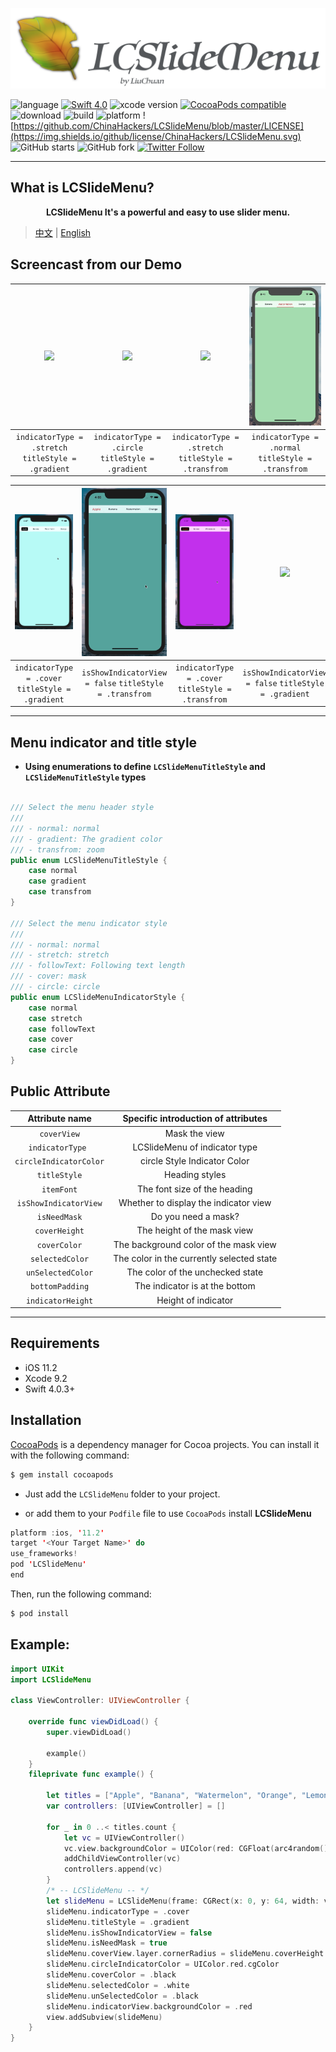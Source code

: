 ![](https://github.com/ChinaHackers/LCSlideMenu/raw/master/Screencast/LCSlideMenu.png)

![language](https://img.shields.io/badge/language-swift-orange.svg)
[![Swift  4.0](https://img.shields.io/badge/swift-4.0+-blue.svg?style=flat)](https://developer.apple.com/swift/)
![xcode version](https://img.shields.io/badge/xcode-9+-brightgreen.svg)
[![CocoaPods compatible](https://img.shields.io/cocoapods/v/LCSlideMenu.svg)](#cocoapods) 
![download](https://img.shields.io/cocoapods/dt/LCSlideMenu.svg)
![build ](https://img.shields.io/appveyor/ci/gruntjs/grunt/master.svg)
![platform](https://img.shields.io/cocoapods/p/LCSlideMenu.svg?style=flat)
![https://github.com/ChinaHackers/LCSlideMenu/blob/master/LICENSE](https://img.shields.io/github/license/ChinaHackers/LCSlideMenu.svg)
![GitHub starts](https://img.shields.io/github/stars/ChinaHackers/LCSlideMenu.svg?style=social&label=Stars)
![GitHub fork](https://img.shields.io/github/forks/ChinaHackers/LCSlideMenu.svg?style=social&label=Fork)
[![Twitter Follow](https://img.shields.io/twitter/follow/LiuChuan_.svg?style=social)](https://twitter.com/LiuChuan_)

---

## What is LCSlideMenu?

<p align="center"> <b> LCSlideMenu It's a powerful and easy to use slider menu. </b></p> 


> [中文](https://github.com/ChinaHackers/LCSlideMenu/blob/master/README_CN.md) | [English](https://github.com/ChinaHackers/LCSlideMenu/blob/master/README.md)



## Screencast from our Demo

| ![](https://github.com/ChinaHackers/LCSlideMenu/raw/master/Screencast/Screencast01.gif) | ![](https://github.com/ChinaHackers/LCSlideMenu/raw/master/Screencast/Screencast02.gif) | ![](https://github.com/ChinaHackers/LCSlideMenu/raw/master/Screencast/Screencast03.gif) | ![](https://github.com/ChinaHackers/LCSlideMenu/raw/master/Screencast/Screencast04.gif) |
| :------------: | :------------: | :------------: | :------------: |
| `indicatorType = .stretch` `titleStyle = .gradient` |  `indicatorType = .circle` `titleStyle = .gradient` |  `indicatorType = .stretch` `titleStyle = .transfrom` |  `indicatorType = .normal` `titleStyle = .transfrom` |

| ![](https://github.com/ChinaHackers/LCSlideMenu/raw/master/Screencast/Screencast05.gif) | ![](https://github.com/ChinaHackers/LCSlideMenu/raw/master/Screencast/Screencast06.gif) | ![](https://github.com/ChinaHackers/LCSlideMenu/raw/master/Screencast/Screencast08.gif) | ![](https://github.com/ChinaHackers/LCSlideMenu/raw/master/Screencast/Screencast07.gif) |
| :------------: | :------------: | :------------: | :------------: |
| `indicatorType = .cover` `titleStyle = .gradient` | `isShowIndicatorView = false`  `titleStyle = .transfrom` | `indicatorType = .cover` `titleStyle = .transfrom` | `isShowIndicatorView = false`  `titleStyle = .gradient` |

---
## Menu indicator and title style

- **Using enumerations to define `LCSlideMenuTitleStyle` and `LCSlideMenuTitleStyle` types**

```swift

/// Select the menu header style
///
/// - normal: normal
/// - gradient: The gradient color
/// - transfrom: zoom
public enum LCSlideMenuTitleStyle {
    case normal
    case gradient
    case transfrom
}

/// Select the menu indicator style
///
/// - normal: normal
/// - stretch: stretch
/// - followText: Following text length
/// - cover: mask
/// - circle: circle
public enum LCSlideMenuIndicatorStyle {
    case normal
    case stretch
    case followText
    case cover
    case circle
}

```


## Public Attribute

|  Attribute name	|  Specific introduction of attributes	|
| :------------: | :------------: | 
| `coverView` 		|  Mask the view |
|  `indicatorType `  	|  LCSlideMenu  of  indicator type  |
| `circleIndicatorColor` |  circle Style Indicator Color  |
|  `titleStyle`			|  Heading styles  |
| `itemFont`			|  The font size of the heading  |
|  `isShowIndicatorView` |  Whether to display the indicator view  |
|  `isNeedMask`  		|  Do you need a mask?  |
| `coverHeight`		| The height of the mask view  |
|  `coverColor` 		|  The background color of the mask view  |
|  `selectedColor` 		| The color in the currently selected state   |
|  `unSelectedColor` 	| The color of the unchecked state  |
| `bottomPadding`		| The indicator is at the bottom  |
| `indicatorHeight`		| Height of indicator |


---

## Requirements

- iOS 11.2
- Xcode 9.2
- Swift 4.0.3+

## Installation

[CocoaPods](http://cocoapods.org/) is a dependency manager for Cocoa projects. You can install it with the following command:


```swift
$ gem install cocoapods
```


- Just add the `LCSlideMenu` folder to your project.

- or add them to your ` Podfile ` file to  use `CocoaPods`  install  **LCSlideMenu**


```swift
platform :ios, '11.2'
target '<Your Target Name>' do
use_frameworks!
pod 'LCSlideMenu'
end
```


Then, run the following command:

```swift
$ pod install
```

## Example:


```swift
import UIKit
import LCSlideMenu

class ViewController: UIViewController {

    override func viewDidLoad() {
        super.viewDidLoad()

        example()
    }
    fileprivate func example() {
        
        let titles = ["Apple", "Banana", "Watermelon", "Orange", "Lemon", "Pear","Strawberry", "Sapodilla", "Haw", "Grape","Mango", "Plum", "Persimmon", "Fig", "Betelnut"]
        var controllers: [UIViewController] = []
        
        for _ in 0 ..< titles.count {
            let vc = UIViewController()
            vc.view.backgroundColor = UIColor(red: CGFloat(arc4random() % 256) / 255, green: CGFloat(arc4random() % 256) / 255, blue: CGFloat(arc4random() % 256) / 255, alpha: 1)
            addChildViewController(vc)
            controllers.append(vc)
        }
      	/* -- LCSlideMenu -- */
        let slideMenu = LCSlideMenu(frame: CGRect(x: 0, y: 64, width: view.frame.width, height: 40), titles: titles, childControllers: controllers)
        slideMenu.indicatorType = .cover
        slideMenu.titleStyle = .gradient
        slideMenu.isShowIndicatorView = false
        slideMenu.isNeedMask = true
        slideMenu.coverView.layer.cornerRadius = slideMenu.coverHeight * 0.2
        slideMenu.circleIndicatorColor = UIColor.red.cgColor
        slideMenu.coverColor = .black
        slideMenu.selectedColor = .white
        slideMenu.unSelectedColor = .black
        slideMenu.indicatorView.backgroundColor = .red
        view.addSubview(slideMenu)
    }
}
```

